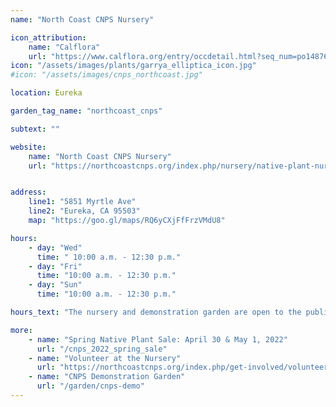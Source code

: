 ```yaml
---
name: "North Coast CNPS Nursery"

icon_attribution: 
    name: "Calflora"
    url: "https://www.calflora.org/entry/occdetail.html?seq_num=po148768"
icon: "/assets/images/plants/garrya_elliptica_icon.jpg"
#icon: "/assets/images/cnps_northcoast.jpg" 

location: Eureka

garden_tag_name: "northcoast_cnps"

subtext: ""

website: 
    name: "North Coast CNPS Nursery"
    url: "https://northcoastcnps.org/index.php/nursery/native-plant-nursery"


address:
    line1: "5851 Myrtle Ave"
    line2: "Eureka, CA 95503" 
    map: "https://goo.gl/maps/RQ6yCXjFfFrzVMdU8"

hours:
    - day: "Wed"
      time: " 10:00 a.m. - 12:30 p.m."
    - day: "Fri"
      time: "10:00 a.m. - 12:30 p.m."
    - day: "Sun"
      time: "10:00 a.m. - 12:30 p.m."

hours_text: "The nursery and demonstration garden are open to the public during Volunteer Hours. Plant sales are currently on hold until the <a href='/cnps_2022_spring_sale'>Spring Plant Sale</a>."

more:
    - name: "Spring Native Plant Sale: April 30 & May 1, 2022"
      url: "/cnps_2022_spring_sale"
    - name: "Volunteer at the Nursery"
      url: "https://northcoastcnps.org/index.php/get-involved/volunteer-at-the-nursery"
    - name: "CNPS Demonstration Garden"
      url: "/garden/cnps-demo"
---
```


